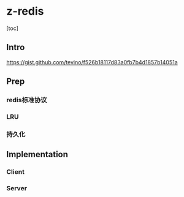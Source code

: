 # z-redis

[toc]

## Intro
https://gist.github.com/tevino/f526b18117d83a0fb7b4d1857b14051a
## Prep
### redis标准协议
### LRU
### 持久化
## Implementation
### Client
### Server
